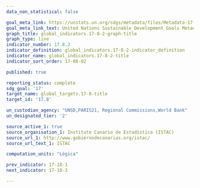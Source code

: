 ```yaml
---
data_non_statistical: false

goal_meta_link: https://unstats.un.org/sdgs/metadata/files/Metadata-17-18-02.pdf
goal_meta_link_text: United Nations Sustainable Development Goals Metadata (pdf 468kB)
graph_title: global_indicators.17-8-2-graph-title
graph_type: line
indicator_number: 17.8.2
indicator_definition: global_indicators.17-8-2-indicator_definition
indicator_name: global_indicators.17-8-2-title
indicator_sort_order: 17-08-02

published: true

reporting_status: complete
sdg_goal: '17'
target_name: global_targets.17-8-title
target_id: '17.8'

un_custodian_agency: "UNSD,PARIS21, Regional Commissions,World Bank"
un_designated_tier: '2'

source_active_1: true
source_organisation_1: Instituto Canario de Estadística (ISTAC)
source_url_1: http://www.gobiernodecanarias.org/istac/
source_url_text_1: ISTAC

computation_units: "Lógica"

prev_indicator: 17-18-1
next_indicator: 17-18-3

---
```

